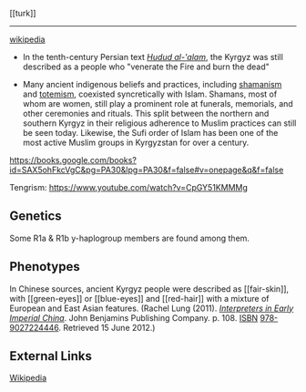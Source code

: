 [[turk]]

---

[wikipedia](https://en.wikipedia.org/wiki/Kyrgyz-people)





- In the tenth-century Persian text *[Hudud al-'alam](https://en.wikipedia.org/wiki/Hudud-al-'alam)*, the Kyrgyz was still described as a people who "venerate the Fire and burn the dead"

- Many ancient indigenous beliefs and practices, including [shamanism](https://en.wikipedia.org/wiki/Shamanism) and [totemism](https://en.wikipedia.org/wiki/Totemism), coexisted syncretically with Islam. Shamans, most of whom are women, still play a prominent role at funerals, memorials, and other ceremonies and rituals. This split between the northern and southern Kyrgyz in their religious adherence to Muslim practices can still be seen today. Likewise, the Sufi order of Islam has been one of the most active Muslim groups in Kyrgyzstan for over a century.





https://books.google.com/books?id=SAX5ohFkcVgC&pg=PA30&lpg=PA30&f=false#v=onepage&q&f=false





Tengrism: https://www.youtube.com/watch?v=CpGY51KMMMg


## Genetics
Some R1a & R1b y-haplogroup members are found among them.

## Phenotypes
In Chinese sources, ancient Kyrgyz people were described as [[fair-skin]], with [[green-eyes]] or [[blue-eyes]] and [[red-hair]] with a mixture of European and East Asian features. (Rachel Lung (2011). [_Interpreters in Early Imperial China_](https://books.google.com/books?id=qsNoHtgkGPkC&pg=PA108). John Benjamins Publishing Company. p. 108. [ISBN](https://en.wikipedia.org/wiki/ISBN_(identifier) "ISBN (identifier)") [978-9027224446](https://en.wikipedia.org/wiki/Special:BookSources/978-9027224446 "Special:BookSources/978-9027224446"). Retrieved 15 June 2012.)

## External Links
[Wikipedia](https://en.wikipedia.org/wiki/Kyrgyz_people)